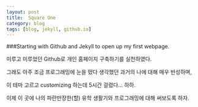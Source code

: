 ```yaml
---
layout: post
title: 	Square One
category: blog
tags: [blog, jekyll, github.io]
---
```




###Starting with Github and Jekyll to open up my first webpage.



미루고 미루었던 Github로 개인 홈페이지 구축하기를 실천하였다.

그래도 아주 조금 프로그래밍에 눈을 떴다 생각했던 과거의 나에 대해 매우 반성하며,

이 테마 고르고 customizing 하는데 5시간 걸렸다… 하하.



이제 이 곳에 나의 파란만장한(할) 유학 생활기와 프로그래밍에 대해 써보도록 하자.